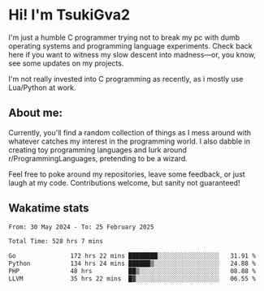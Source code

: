 # Hi! I'm TsukiGva2

I'm just a humble C programmer trying not to break my pc with dumb operating systems and programming language experiments. Check back here if you want to witness my slow descent into madness—or, you know, see some updates on my projects.

I'm not really invested into C programming as recently, as i mostly use Lua/Python at work.

## About me:

Currently, you'll find a random collection of things as I mess around with whatever catches my interest in the programming world. I also dabble in creating toy programming languages and lurk around r/ProgrammingLanguages, pretending to be a wizard.

Feel free to poke around my repositories, leave some feedback, or just laugh at my code. Contributions welcome, but sanity not guaranteed!

## Wakatime stats
<!--START_SECTION:waka-->

```txt
From: 30 May 2024 - To: 25 February 2025

Total Time: 528 hrs 7 mins

Go               172 hrs 22 mins ████████░░░░░░░░░░░░░░░░░   31.91 %
Python           134 hrs 24 mins ██████▒░░░░░░░░░░░░░░░░░░   24.88 %
PHP              48 hrs          ██▒░░░░░░░░░░░░░░░░░░░░░░   08.88 %
LLVM             35 hrs 22 mins  █▓░░░░░░░░░░░░░░░░░░░░░░░   06.55 %
```

<!--END_SECTION:waka-->
